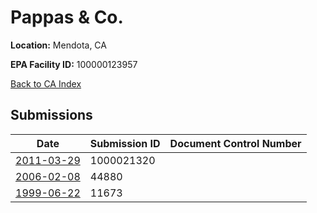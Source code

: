 # Pappas & Co.

**Location:** Mendota, CA

**EPA Facility ID:** 100000123957

[Back to CA Index](../../index.md)

## Submissions

| Date | Submission ID | Document Control Number |
|------|--------------|-------------------------|
| [2011-03-29](submissions/1000021320.md) | 1000021320 |  |
| [2006-02-08](submissions/44880.md) | 44880 |  |
| [1999-06-22](submissions/11673.md) | 11673 |  |
